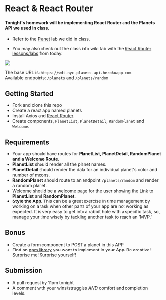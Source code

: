 # React & React Router 

#### Tonight's homework will be implementing React Router and the Planets API we used in class.

- Refer to the [Planet](https://git.generalassemb.ly/wdi-nyc-bananas/react_planet_form) lab we did in class.

- You may also check out the class info wiki tab with the [React Router lessons/labs](https://git.generalassemb.ly/wdi-nyc-bananas/class-info/wiki/Week-5-Recap#thursday-february-21-2019) from today.

![](https://media.giphy.com/media/RLV26ucdod4ek/giphy.gif)

The base URL is: `https://wdi-nyc-planets-api.herokuapp.com`  
Available endpoints: `/planets` and `/planets/random`

## Getting Started
- Fork and clone this repo
- Create a react app named planets
- Install Axios and [React Router](https://www.npmjs.com/package/react-router-dom)
- Create components, `PlanetList`, `PlanetDetail`, `RandomPlanet` and `Welcome`.

## Requirements
- Your app should have routes for **PlanetList, PlanetDetail, RandomPlanet and a Welcome Route.**
- **PlanetList** should render all the planet names.
- **PlanetDetail** should render the data for an individual planet's color and number of moons.
- **RandomPlanet** should route to an endpoint `/planets/random` and render a random planet.
- Welcome should be a welcome page for the user showing the Link to **PlanetList** and **RandomPlanet**.
- **Style the App**. This can be a great exercise in time management by working on a task when other parts of your app are not working as expected. It is very easy to get into a rabbit hole with a specific task, so, manage your time wisely by tackling another task to reach an 'MVP.'

## Bonus
- Create a form component to POST a planet in this APP!
- Find an [npm library](https://www.npmjs.com/) you want to implement in your App. Be creative! Surprise me! Surprise yourself!

## Submission
- A pull request by 11pm tonight
- A comment with your wins/struggles _AND_ comfort and completion levels.
